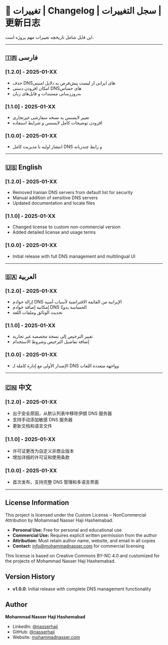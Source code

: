 # 📜 تغییرات | Changelog | سجل التغييرات | 更新日志

این فایل شامل تاریخچه تغییرات مهم پروژه است.

---

## 🇮🇷 فارسی

### [1.2.0] - 2025-01-XX
- حذف DNSهای ایرانی از لیست پیش‌فرض به دلایل امنیتی
- امکان افزودن دستی DNSهای حساس
- به‌روزرسانی مستندات و فایل‌های زبان

### [1.1.0] - 2025-01-XX
- تغییر لایسنس به نسخه سفارشی غیرتجاری
- افزودن توضیحات کامل لایسنس و شرایط استفاده

### [1.0.0] - 2025-01-XX
- انتشار اولیه با مدیریت کامل DNS و رابط چندزبانه

---

## 🇺🇸 English

### [1.2.0] - 2025-01-XX
- Removed Iranian DNS servers from default list for security
- Manual addition of sensitive DNS servers
- Updated documentation and locale files

### [1.1.0] - 2025-01-XX
- Changed license to custom non-commercial version
- Added detailed license and usage terms

### [1.0.0] - 2025-01-XX
- Initial release with full DNS management and multilingual UI

---

## 🇸🇦 العربية

### [1.2.0] - 2025-01-XX
- إزالة خوادم DNS الإيرانية من القائمة الافتراضية لأسباب أمنية
- إمكانية إضافة خوادم DNS الحساسة يدويًا
- تحديث الوثائق وملفات اللغة

### [1.1.0] - 2025-01-XX
- تغيير الترخيص إلى نسخة مخصصة غير تجارية
- إضافة تفاصيل الترخيص وشروط الاستخدام

### [1.0.0] - 2025-01-XX
- الإصدار الأولي مع إدارة كاملة لـ DNS وواجهة متعددة اللغات

---

## 🇨🇳 中文

### [1.2.0] - 2025-01-XX
- 出于安全原因，从默认列表中移除伊朗 DNS 服务器
- 支持手动添加敏感 DNS 服务器
- 更新文档和语言文件

### [1.1.0] - 2025-01-XX
- 许可证更改为自定义非商业版本
- 增加详细的许可证和使用条款

### [1.0.0] - 2025-01-XX
- 首次发布，支持完整 DNS 管理和多语言界面

---

## License Information

This project is licensed under the Custom License – NonCommercial Attribution by Mohammad Nasser Haji Hashemabad.

- **Personal Use:** Free for personal and educational use
- **Commercial Use:** Requires explicit written permission from the author
- **Attribution:** Must retain author name, website, and email in all copies
- **Contact:** info@mohammadnasser.com for commercial licensing

This license is based on Creative Commons BY-NC 4.0 and customized for the projects of Mohammad Nasser Haji Hashemabad.

## Version History

- **v1.0.0**: Initial release with complete DNS management functionality

## Author

**Mohammad Nasser Haji Hashemabad**
- LinkedIn: [@nasserhaji](https://ir.linkedin.com/in/nasserhaji)
- GitHub: [@nasserhaji](https://github.com/nasserhaji)
- Website: [mohammadnasser.com](https://mohammadnasser.com/) 